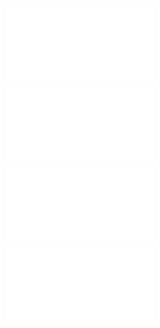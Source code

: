 ![@](steps/prompt.b48beb4f.md)

![@](steps/response.6d76b65d.md)

![@](steps/response.3f772ac6.md)

![@](steps/response.3f772ac6.md)